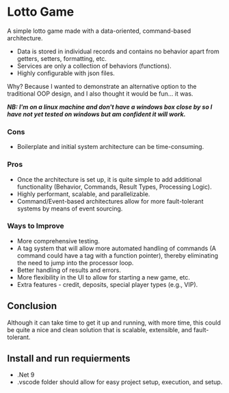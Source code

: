 # Lotto Game

A simple lotto game made with a data-oriented, command-based architecture.

- Data is stored in individual records and contains no behavior apart from getters, setters, formatting, etc.
- Services are only a collection of behaviors (functions).
- Highly configurable with json files.

Why? Because I wanted to demonstrate an alternative option to the traditional OOP design, and I also thought it would be fun... it was.

***NB: I'm on a linux machine and don't have a windows box close by so I have not yet tested on windows but am confident it will work.***

### Cons
- Boilerplate and initial system architecture can be time-consuming.

### Pros
- Once the architecture is set up, it is quite simple to add additional functionality (Behavior, Commands, Result Types, Processing Logic).
- Highly performant, scalable, and parallelizable.
- Command/Event-based architectures allow for more fault-tolerant systems by means of event sourcing.

### Ways to Improve
- More comprehensive testing.
- A tag system that will allow more automated handling of commands (A command could have a tag with a function pointer), thereby eliminating the need to jump into the processor loop.
- Better handling of results and errors.
- More flexibility in the UI to allow for starting a new game, etc.
- Extra features - credit, deposits, special player types (e.g., VIP).

## Conclusion
Although it can take time to get it up and running, with more time, this could be quite a nice and clean solution that is scalable, extensible, and fault-tolerant.

## Install and run requierments
- .Net 9
- .vscode folder should allow for easy project setup, execution, and setup.